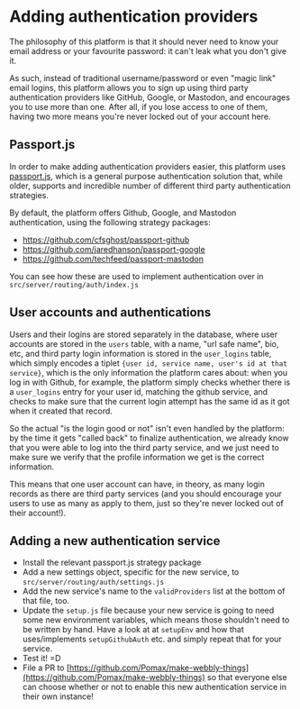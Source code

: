 # Adding authentication providers

The philosophy of this platform is that it should never need to know your email address or your favourite password: it can't leak what you don't give it.

As such, instead of traditional username/password or even "magic link" email logins, this platform allows you to sign up using third party authentication providers like GitHub, Google, or Mastodon, and encourages you to use more than one. After all, if you lose access to one of them, having two more means you're never locked out of your account here.

## Passport.js

In order to make adding authentication providers easier, this platform uses [passport.js](https://www.passportjs.org/), which is a general purpose authentication solution that, while older, supports and incredible number of different third party authentication strategies.

By default, the platform offers Github, Google, and Mastodon authentication, using the following strategy packages:

- https://github.com/cfsghost/passport-github
- https://github.com/jaredhanson/passport-google
- https://github.com/techfeed/passport-mastodon

You can see how these are used to implement authentication over in `src/server/routing/auth/index.js`

## User accounts and authentications

Users and their logins are stored separately in the database, where user accounts are stored in the `users` table, with a name, "url safe name", bio, etc, and third party login information is stored in the `user_logins` table, which simply encodes a tiplet `{user id, service name, user's id at that service}`, which is the only information the platform cares about: when you log in with Github, for example, the platform simply checks whether there is a `user_logins` entry for your user id, matching the github service, and checks to make sure that the current login attempt has the same id as it got when it created that record. 

So the actual "is the login good or not" isn't even handled by the platform: by the time it gets "called back" to finalize authentication, we already know that you were able to log into the third party service, and we just need to make sure we verify that the profile information we get is the correct information.

This means that one user account can have, in theory, as many login records as there are third party services (and you should encourage your users to use as many as apply to them, just so they're never locked out of their account!).

## Adding a new authentication service

- Install the relevant passport.js strategy package
- Add a new settings object, specific for the new service, to `src/server/routing/auth/settings.js` 
- Add the new service's name to the `validProviders` list at the bottom of that file, too.
- Update the `setup.js` file because your new service is going to need some new environment variables, which means those shouldn't need to be written by hand. Have a look at at `setupEnv` and how that uses/implements `setupGithubAuth` etc. and simply repeat that for your service.
- Test it! =D
- File a PR to [https://github.com/Pomax/make-webbly-things](https://github.com/Pomax/make-webbly-things) so that everyone else can choose whether or not to enable this new authentication service in their own instance!
